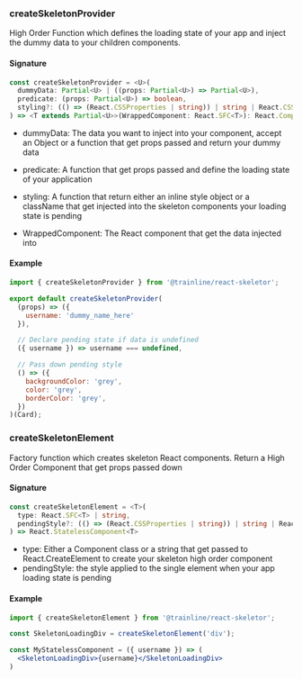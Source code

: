 ### createSkeletonProvider
High Order Function which defines the loading state of your app and inject the dummy data to your children components.

#### Signature
```ts
const createSkeletonProvider = <U>(
  dummyData: Partial<U> | ((props: Partial<U>) => Partial<U>),
  predicate: (props: Partial<U>) => boolean,
  styling?: (() => (React.CSSProperties | string)) | string | React.CSSProperties,
) => <T extends Partial<U>>(WrappedComponent: React.SFC<T>): React.ComponentClass<T>
```

- dummyData: The data you want to inject into your component, accept an Object or a function that get props passed and return your dummy data
- predicate: A function that get props passed and define the loading state of your application
- styling: A function that return either an inline style object or a className that get injected into the skeleton components your loading state is pending

- WrappedComponent: The React component that get the data injected into

#### Example
```js
import { createSkeletonProvider } from '@trainline/react-skeletor';

export default createSkeletonProvider(
  (props) => ({
    username: 'dummy_name_here'
  }),

  // Declare pending state if data is undefined
  ({ username }) => username === undefined,

  // Pass down pending style
  () => ({
    backgroundColor: 'grey',
    color: 'grey',
    borderColor: 'grey',
  })
)(Card);
```

### createSkeletonElement
Factory function which creates skeleton React components. Return a High Order Component that get props passed down

#### Signature
```ts
const createSkeletonElement = <T>(
  type: React.SFC<T> | string,
  pendingStyle?: (() => (React.CSSProperties | string)) | string | React.CSSProperties
) => React.StatelessComponent<T>
```

- type: Either a Component class or a string that get passed to React.CreateElement to create your skeleton high order component
- pendingStyle: the style applied to the single element when your app loading state is pending

#### Example
```jsx
import { createSkeletonElement } from '@trainline/react-skeletor';

const SkeletonLoadingDiv = createSkeletonElement('div');

const MyStatelessComponent = ({ username }) => (
  <SkeletonLoadingDiv>{username}</SkeletonLoadingDiv>
)
```
